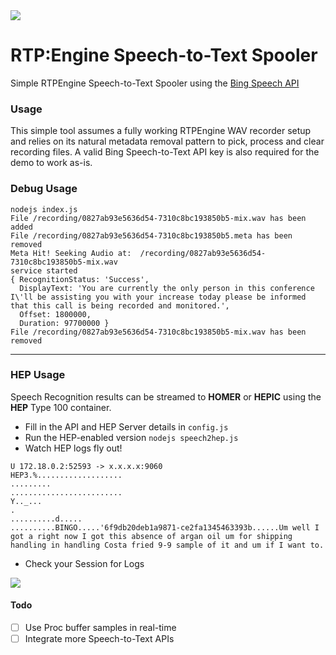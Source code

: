<img src="https://avatars1.githubusercontent.com/u/956313?v=4&s=50">

# RTP:Engine Speech-to-Text Spooler
Simple RTPEngine Speech-to-Text Spooler using the [Bing Speech API](https://azure.microsoft.com/en-us/services/cognitive-services)

### Usage
This simple tool assumes a fully working RTPEngine WAV recorder setup and relies on its natural metadata removal pattern to pick, process and clear recording files. A valid Bing Speech-to-Text API key is also required for the demo to work as-is.

### Debug Usage
```
nodejs index.js 
File /recording/0827ab93e5636d54-7310c8bc193850b5-mix.wav has been added
File /recording/0827ab93e5636d54-7310c8bc193850b5.meta has been removed
Meta Hit! Seeking Audio at:  /recording/0827ab93e5636d54-7310c8bc193850b5-mix.wav
service started
{ RecognitionStatus: 'Success',
  DisplayText: 'You are currently the only person in this conference I\'ll be assisting you with your increase today please be informed that this call is being recorded and monitored.',
  Offset: 1800000,
  Duration: 97700000 }
File /recording/0827ab93e5636d54-7310c8bc193850b5-mix.wav has been removed
```

-----------

### HEP Usage
Speech Recognition results can be streamed to **HOMER** or **HEPIC** using the **HEP** Type 100 container.

* Fill in the API and HEP Server details in ```config.js```
* Run the HEP-enabled version ```nodejs speech2hep.js```
* Watch HEP logs fly out!
```
U 172.18.0.2:52593 -> x.x.x.x:9060
HEP3.%...................
.........
.........................
Y.._...
.
..........d.....
..........BINGO.....'6f9db20deb1a9871-ce2fa1345463393b......Um well I got a right now I got this absence of argan oil um for shipping handling in handling Costa fried 9-9 sample of it and um if I want to.
```
* Check your Session for Logs
<img src="https://i.imgur.com/FT9lngi.gif">

#### Todo
* [ ] Use Proc buffer samples in real-time
* [ ] Integrate more Speech-to-Text APIs
